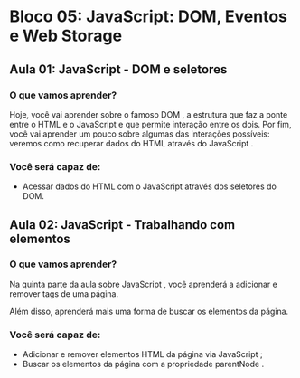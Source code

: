# Bloco 05: JavaScript: DOM, Eventos e Web Storage

## Aula 01: JavaScript - DOM e seletores

### O que vamos aprender?

Hoje, você vai aprender sobre o famoso DOM , a estrutura que faz a ponte entre o HTML e o JavaScript e que permite interação entre os dois. Por fim, você vai aprender um pouco sobre algumas das interações possíveis: veremos como recuperar dados do HTML através do JavaScript .

### Você será capaz de:

- Acessar dados do HTML com o JavaScript através dos seletores do DOM.

## Aula 02: JavaScript - Trabalhando com elementos

### O que vamos aprender?

Na quinta parte da aula sobre JavaScript , você aprenderá a adicionar e remover tags de uma página.

Além disso, aprenderá mais uma forma de buscar os elementos da página.

### Você será capaz de:

- Adicionar e remover elementos HTML da página via JavaScript ;
- Buscar os elementos da página com a propriedade parentNode .